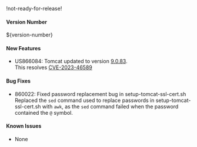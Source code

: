 !not-ready-for-release!

#### Version Number
${version-number}

#### New Features
- US866084: Tomcat updated to version [9.0.83](https://dlcdn.apache.org/tomcat/tomcat-9/v9.0.83/README.html).  
This resolves [CVE-2023-46589](http://web.nvd.nist.gov/view/vuln/detail?vulnId=CVE-2023-46589)

#### Bug Fixes
- 860022: Fixed password replacement bug in setup-tomcat-ssl-cert.sh  
Replaced the `sed` command used to replace passwords in setup-tomcat-ssl-cert.sh with `awk`, as the `sed` command failed when the password contained the `@` symbol.

#### Known Issues
- None
